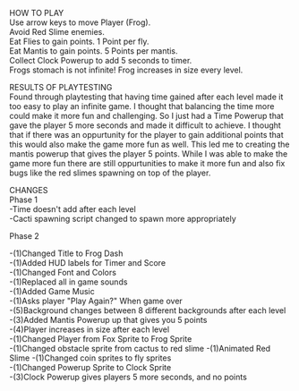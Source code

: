 HOW TO PLAY  
  Use arrow keys to move Player (Frog).  
  Avoid Red Slime enemies.  
  Eat Flies to gain points. 1 Point per fly.  
  Eat Mantis to gain points. 5 Points per mantis.  
  Collect Clock Powerup to add 5 seconds to timer.  
  Frogs stomach is not infinite! Frog increases in size every level.  
  
RESULTS OF PLAYTESTING  
Found through playtesting that having time gained after each level made it too easy to play an infinite game. I thought that balancing the time more could make it more fun and challenging. So I just had a Time Powerup that gave the player 5 more seconds and made it difficult to achieve. I thought that if there was an 
oppurtunity for the player to gain additional points that this would also make the game more fun as well. This led me to creating the mantis powerup that gives the player 5 points. While I was able to make the game more fun there are still oppurtunities to make it more fun and also fix bugs like the red slimes spawning on top of the player.  
  
CHANGES  
Phase 1  
  -Time doesn't add after each level  
  -Cacti spawning script changed to spawn more appropriately  
  
Phase 2  
  
  -(1)Changed Title to Frog Dash  
  -(1)Added HUD labels for Timer and Score  
  -(1)Changed Font and Colors  
  -(1)Replaced all in game sounds  
  -(1)Added Game Music  
  -(1)Asks player "Play Again?" When game over  
  -(5)Background changes between 8 different backgrounds after each level   
  -(3)Added Mantis Powerup up that gives you 5 points  
  -(4)Player increases in size after each level  
  -(1)Changed Player from Fox Sprite to Frog Sprite  
  -(1)Changed obstacle sprite from cactus to red slime 
  -(1)Animated Red Slime
  -(1)Changed coin sprites to fly sprites  
  -(1)Changed Powerup Sprite to Clock Sprite  
  -(3)Clock Powerup gives players 5 more seconds, and no points   
